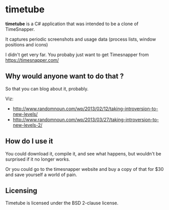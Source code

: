 # timetube

**timetube**  is a C# application that was intended to be a clone of TimeSnapper. 

It captures periodic screenshots and usage data (process lists, window positions and icons)

I didn't get very far. You probaby just want to get Timesnapper from https://timesnapper.com/

## Why would anyone want to do that  ?

So that you can blog about it, probably.

Viz:
* http://www.randomnoun.com/wp/2013/02/12/taking-introversion-to-new-levels/
* http://www.randomnoun.com/wp/2013/03/27/taking-introversion-to-new-levels-2/


## How do I use it

You could download it, compile it, and see what happens, but wouldn't be surprised if it no longer works.  

Or you could go to the timesnapper website and buy a copy of that for $30 and save yourself a world of pain.


## Licensing

Timetube is licensed under the BSD 2-clause license.


